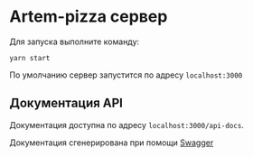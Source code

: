 # Artem-pizza сервер

Для запуска выполните команду:
```
yarn start
```

По умолчанию сервер запустится по адресу `localhost:3000`

## Документация API

Документация доступна по адресу `localhost:3000/api-docs`.

Документация сгенерирована при помощи [Swagger](https://swagger.io/)